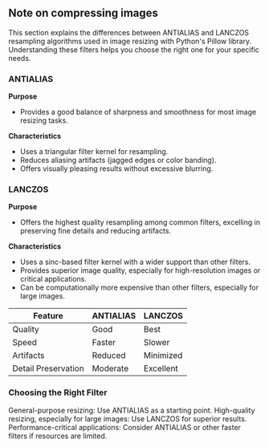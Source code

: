 ## Note on compressing images

This section explains the differences between ANTIALIAS and LANCZOS resampling algorithms used in image resizing with Python's Pillow library. Understanding these filters helps you choose the right one for your specific needs.

### ANTIALIAS

**Purpose**
* Provides a good balance of sharpness and smoothness for most image resizing tasks.

**Characteristics**
* Uses a triangular filter kernel for resampling.
* Reduces aliasing artifacts (jagged edges or color banding).
* Offers visually pleasing results without excessive blurring.

### LANCZOS

**Purpose** 
* Offers the highest quality resampling among common filters, excelling in preserving fine details and reducing artifacts.

**Characteristics**
* Uses a sinc-based filter kernel with a wider support than other filters.
* Provides superior image quality, especially for high-resolution images or critical applications.
* Can be computationally more expensive than other filters, especially for large images.

| Feature | ANTIALIAS | LANCZOS |
|---------|-----------|---------|
| Quality | Good      | Best    |
| Speed   | Faster    | Slower  |
| Artifacts | Reduced | Minimized |
| Detail Preservation | Moderate  | Excellent |


### Choosing the Right Filter

General-purpose resizing: Use ANTIALIAS as a starting point.
High-quality resizing, especially for large images: Use LANCZOS for superior results.
Performance-critical applications: Consider ANTIALIAS or other faster filters if resources are limited.
